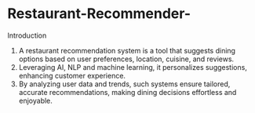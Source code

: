 # Restaurant-Recommender-
Introduction 
1. A restaurant recommendation system is a tool that suggests dining options based on user preferences, location, cuisine, and reviews.
2. Leveraging AI, NLP and machine learning, it personalizes suggestions, enhancing customer experience.
3. By analyzing user data and trends, such systems ensure tailored, accurate recommendations, making dining decisions effortless and enjoyable.



